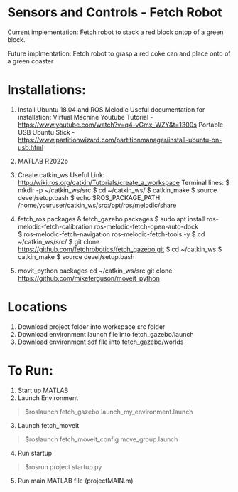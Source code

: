 # Sensors and Controls - Fetch Robot
Current implementation: Fetch robot to stack a red block ontop of a green block.

Future implmentation: Fetch robot to grasp a red coke can and place onto of a green coaster

# Installations:
1. Install Ubuntu 18.04 and ROS Melodic
Useful documentation for installation:
Virtual Machine Youtube Tutorial - https://www.youtube.com/watch?v=q4-vGmx_WZY&t=1300s
Portable USB Ubuntu Stick - https://www.partitionwizard.com/partitionmanager/install-ubuntu-on-usb.html

2. MATLAB R2022b

3. Create catkin_ws
Useful Link: http://wiki.ros.org/catkin/Tutorials/create_a_workspace
Terminal lines:
$ mkdir -p ~/catkin_ws/src
$ cd ~/catkin_ws/
$ catkin_make
$ source devel/setup.bash
$ echo $ROS_PACKAGE_PATH
/home/youruser/catkin_ws/src:/opt/ros/melodic/share


3. fetch_ros packages & fetch_gazebo packages
$ sudo apt install ros-melodic-fetch-calibration ros-melodic-fetch-open-auto-dock \
$ ros-melodic-fetch-navigation ros-melodic-fetch-tools -y
$ cd ~/catkin_ws/src/
$ git clone https://github.com/fetchrobotics/fetch_gazebo.git
$ cd ~/catkin_ws
$ catkin_make
$ source devel/setup.bash

4. movit_python packages
 cd ~/catkin_ws/src
 git clone https://github.com/mikeferguson/moveit_python



# Locations
1. Download project folder into workspace src folder
2. Download environment launch file into fetch_gazebo/launch
3. Download environment sdf file into fetch_gazebo/worlds


# To Run:
1. Start up MATLAB
2. Launch Environment
>$roslaunch fetch_gazebo launch_my_environment.launch

3. Launch fetch_moveit
>$roslaunch fetch_moveit_config move_group.launch

4. Run startup
>$rosrun project startup.py

5. Run main MATLAB file (projectMAIN.m)

